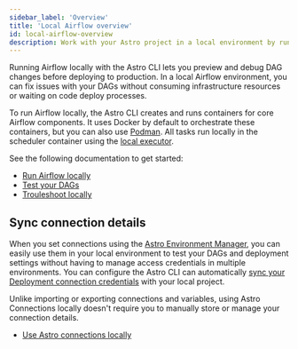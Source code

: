 ```yaml
---
sidebar_label: 'Overview'
title: 'Local Airflow overview'
id: local-airflow-overview
description: Work with your Astro project in a local environment by running Airflow and DAGs locally.
---
```


Running Airflow locally with the Astro CLI lets you preview and debug DAG changes before deploying to production. In a local Airflow environment, you can fix issues with your DAGs without consuming infrastructure resources or waiting on code deploy processes. 

To run Airflow locally, the Astro CLI creates and runs containers for core Airflow components. It uses Docker by default to orchestrate these containers, but you can also use [Podman](cli/configure-cli.md#run-the-astro-cli-using-podman). All tasks run locally in the scheduler container using the [local executor](https://airflow.apache.org/docs/apache-airflow/stable/core-concepts/executor/local.html).

See the following documentation to get started:

- [Run Airflow locally](cli/run-airflow-locally.md)
- [Test your DAGs](cli/test-your-astro-project-locally.md)
- [Trouleshoot locally](cli/troubleshoot-locally.md)

## Sync connection details

When you set connections using the [Astro Environment Manager](create-and-link-connections.md), you can easily use them in your local environment to test your DAGs and deployment settings without having to manage access credentials in multiple environments. You can configure the Astro CLI can automatically [sync your Deployment connection credentials](cli/local-connections.md) with your local project.

Unlike importing or exporting connections and variables, using Astro Connections locally doesn't require you to manually store or manage your connection details.

- [Use Astro connections locally](cli/local-connections.md)